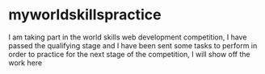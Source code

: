 # myworldskillspractice
I am taking part in the world skills web development competition, I have passed the qualifying stage and I have been sent some tasks to perform in order to practice for the next stage of the competition, I will show off the work here
